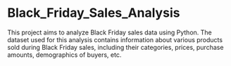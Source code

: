 # Black_Friday_Sales_Analysis
This project aims to analyze Black Friday sales data using Python. The dataset used for this analysis contains information about various products sold during Black Friday sales, including their categories, prices, purchase amounts, demographics of buyers, etc.
